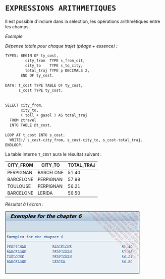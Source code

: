 # **`EXPRESSIONS ARITHMETIQUES`**

Il est possible d'inclure dans la sélection, les opérations arithmétiques entre les champs.

_Exemple_

_Dépense totale pour chaque trajet (péage + essence) :_

```JS
TYPES: BEGIN OF ty_cost,
         city_from  TYPE s_from_cit,
         city_to    TYPE s_to_city,
         total_traj TYPE p DECIMALS 2,
       END OF ty_cost.

DATA: t_cost TYPE TABLE OF ty_cost,
      s_cost TYPE ty_cost.


SELECT city_from,
       city_to,
       ( toll + gasol ) AS total_traj
  FROM ztravel
  INTO TABLE @t_cost.

LOOP AT t_cost INTO s_cost.
  WRITE:/ s_cost-city_from, s_cost-city_to, s_cost-total_traj.
ENDLOOP.
```

La table interne `T_COST` aura le résultat suivant :

| **CITY_FROM** | **CITY_TO** | **TOTAL_TRAJ** |
| ------------- | ----------- | -------------- |
| PERPIGNAN     | BARCELONE   | 51.40          |
| BARCELONE     | PERPIGNAN   | 57.98          |
| TOULOUSE      | PERPIGNAN   | 56.21          |
| BARCELONE     | LERIDA      | 56.50          |

_Résultat à l'écran :_

![](../00_Ressources/09_12_01.png)
